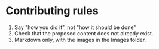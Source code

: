 # Contributing rules

1. Say "how you did it", not "how it should be done"
2. Check that the proposed content does not already exist.
3. Markdown only, with the images in the Images folder.
